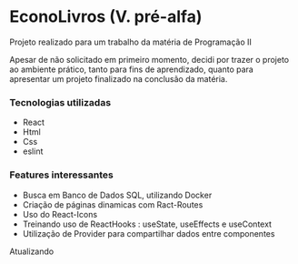 # EconoLivros (V. pré-alfa)

Projeto realizado para um trabalho da matéria de Programação II

Apesar de não solicitado em primeiro momento, decidi por trazer o projeto ao ambiente prático, tanto para fins de aprendizado, quanto para apresentar um projeto finalizado na conclusão da matéria.

### Tecnologias utilizadas

* React
* Html
* Css
* eslint

### Features interessantes

* Busca em Banco de Dados SQL, utilizando Docker 
* Criação de páginas dinamicas com Ract-Routes
* Uso do React-Icons
* Treinando uso de ReactHooks : useState, useEffects e useContext
* Utilização de Provider para compartilhar dados entre componentes

Atualizando



